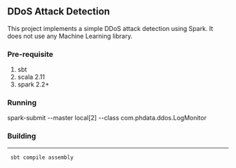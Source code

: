 DDoS Attack Detection 
---

This project implements a simple DDoS attack detection using Spark. It does not
use any Machine Learning library.


### Pre-requisite
1. sbt
2. scala 2.11
3. spark 2.2+

### Running

spark-submit --master local[2] --class com.phdata.ddos.LogMonitor




### Building
---
```
 sbt compile assembly

```
